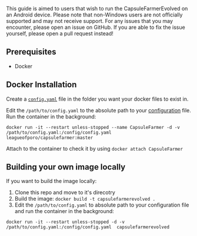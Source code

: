 This guide is aimed to users that wish to run the CapsuleFarmerEvolved on an Android device. Please note that non-Windows users are not officially supported and may not receive support. For any issues that you may encounter, please open an issue on GitHub. If you are able to fix the issue yourself, please open a pull request instead!

## Prerequisites
- Docker

## Docker Installation

Create a [`config.yaml`](https://github.com/LeagueOfPoro/CapsuleFarmerEvolved/wiki/Configuration) file in the folder you want your docker files to exist in.

Edit the `/path/to/config.yaml` to the absolute path to your [configuration](https://github.com/LeagueOfPoro/CapsuleFarmerEvolved/wiki/Configuration) file. 
Run the container in the background:
```
docker run -it --restart unless-stopped --name CapsuleFarmer -d -v /path/to/config.yaml:/config/config.yaml  leagueofporo/capsulefarmer:master
```

Attach to the container to check it by using `docker attach CapsuleFarmer`

## Building your own image locally
If you want to build the image locally:
1. Clone this repo and move to it's direcotry
2. Build the image: `docker build -t capsulefarmerevolved .`
3. Edit the `/path/to/config.yaml` to absolute path to your configuration file and run the container in the background:
```docker
docker run -it --restart unless-stopped -d -v /path/to/config.yaml:/config/config.yaml  capsulefarmerevolved
```